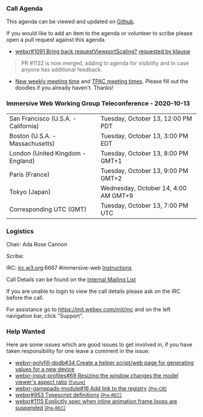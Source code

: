 ### Call Agenda

This agenda can be viewed and updated on [Github](https://github.com/immersive-web/administrivia/blob/main/meetings/wg/2020-10-13-Immersive_Web_Working_Group_Teleconference-agenda.md).

If you would like to add an item to the agenda or volunteer to scribe please open a pull request against this agenda.

* [webxr#1091 Bring back requestViewportScaling?](https://github.com/immersive-web/webxr/issues/1091) [requested by klausw](https://github.com/immersive-web/webxr/issues/1091#issuecomment-699153822)
> PR #1132 is now merged, adding to agenda for visibility and in case anyone has additional feedback.

* [New weekly meeting time](https://doodle.com/poll/p5vatgqdxbyruept) and [TPAC meeting times](https://doodle.com/poll/znr4vwkqabap2bt2). Please fill out the doodles if you already haven't. Thanks!
### Immersive Web Working Group Teleconference - 2020-10-13

<table>
<tr><td> San Francisco (U.S.A. - California) <td> Tuesday, October 13, 12:00 PM PDT
<tr><td> Boston (U.S.A. - Massachusetts) <td> Tuesday, October 13, 3:00 PM EDT
<tr><td> London (United Kingdom - England) <td> Tuesday, October 13, 8:00 PM GMT+1
<tr><td> Paris (France) <td> Tuesday, October 13, 9:00 PM GMT+2
<tr><td> Tokyo (Japan) <td> Wednesday, October 14, 4:00 AM GMT+9
<tr><td> Corresponding UTC (GMT) <td> Tuesday, October 13, 7:00 PM UTC
</table>

### Logistics

Chair: Ada Rose Cannon

Scribe:

IRC: [irc.w3.org](http://irc.w3.org/):6667 #immersive-web [Instructions](https://github.com/immersive-web/administrivia/blob/main/IRC.md)

Call Details can be found on the [Internal Mailing List](https://lists.w3.org/Archives/Member/internal-immersive-web/2019Feb/0002.html)

If you are unable to login to view the call details please ask on the IRC before the call.

For assistance go to https://mit.webex.com/mit/mc  and on the left navigation bar, click "Support".

### Help Wanted

Here are some issues which are good issues to get involved in, if you have taken responsibility for one leave a comment in the issue:

- [webvr-polyfill-dpdb#34 Create a helper script/web page for generating values for a new device](https://github.com/immersive-web/webvr-polyfill-dpdb/issues/34)
- [webxr-input-profiles#69 Resizing the window changes the model viewer's aspect ratio](https://github.com/immersive-web/webxr-input-profiles/issues/69) [<small>[Future]</small>](https://api.github.com/repos/immersive-web/webxr-input-profiles/milestones/4)
- [webxr-gamepads-module#16 Add link to the registry](https://github.com/immersive-web/webxr-gamepads-module/issues/16) [<small>[Pre-CR]</small>](https://api.github.com/repos/immersive-web/webxr-gamepads-module/milestones/1)
- [webxr#953 Typescript definitions](https://github.com/immersive-web/webxr/issues/953) [<small>[Pre-REC]</small>](https://api.github.com/repos/immersive-web/webxr/milestones/16)
- [webxr#1115 Explicitly spec when inline animation frame loops are suspended](https://github.com/immersive-web/webxr/issues/1115) [<small>[Pre-REC]</small>](https://api.github.com/repos/immersive-web/webxr/milestones/16)


              
